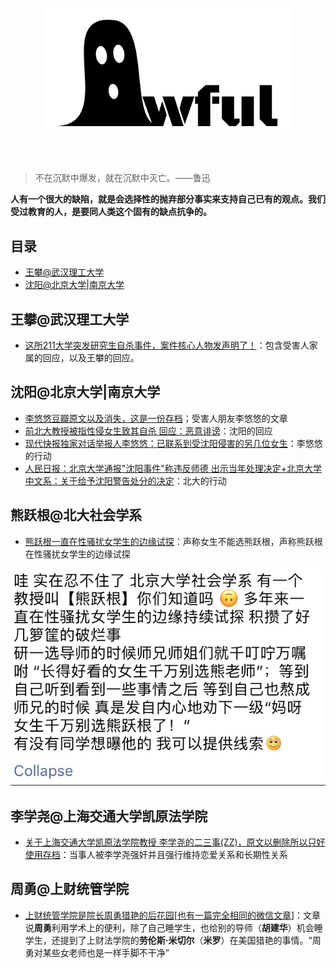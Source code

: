 
<h1 align="center">
	<img width="400" src="https://raw.githubusercontent.com/nullforces/awful/master/awful.jpg" alt="Awesome">
	<br>
	<br>
</h1>

> 不在沉默中爆发，就在沉默中灭亡。——鲁迅

**人有一个很大的缺陷，就是会选择性的抛弃部分事实来支持自己已有的观点。我们受过教育的人，是要同人类这个固有的缺点抗争的。**

## 目录

- [王攀@武汉理工大学](#wangpan-whut)
- [沈阳@北京大学|南京大学](#shenyang-pku-nju)



## 王攀@武汉理工大学


- [这所211大学突发研究生自杀事件，案件核心人物发声明了！](http://china.huanqiu.com/article/2018-03/11736816.html)：包含受害人家属的回应，以及王攀的回应。


## 沈阳@北京大学|南京大学

- [李悠悠豆瓣原文以及消失，这是一份存档](http://user.guancha.cn/main/content?id=11298&s=fwzxfbbt&page=0)；受害人朋友李悠悠的文章
- [前北大教授被指性侵女生致其自杀 回应：恶意诽谤](http://www.bjnews.com.cn/news/2018/04/05/482133.html)：沈阳的回应
- [现代快报独家对话举报人李悠悠：已联系到受沈阳侵害的另几位女生](http://app.myzaker.com/news/article.php?pk=5ac8976b1bc8e0407f0001d4&dt_platform=douban_broadcast&dt_ref=02b380e3f459aa448e530105625086e91195684e56f41f43b05736aa2fdb8736&dt_dapp=1&dt_dapp=1)：李悠悠的行动
- [人民日报：北京大学通报"沈阳事件"称违反师德 出示当年处理决定+北京大学中文系：关于给予沈阳警告处分的决定](https://www.douban.com/note/664680018/)：北大的行动

## 熊跃根@北大社会学系

- [熊跃根一直在性骚扰女学生的边缘试探](https://www.douban.com/people/57519876/status/2140400653/)：声称女生不能选熊跃根，声称熊跃根在性骚扰女学生的边缘试探

![](assets/xiong-yuegen.jpg)

## 李学尧@上海交通大学凯原法学院

- [关于上海交通大学凯原法学院教授 李学尧的二三事(ZZ)，原文以删除所以只好使用存档](https://kantie.org/topics/mitbbs/31091893)：当事人被李学尧强奸并且强行维持恋爱关系和长期性关系

## 周勇@上财统管学院

- [上财统管学院是院长周勇猎艳的后花园](http://blog.sina.com.cn/s/blog_17fe3acb20102xg97.html)[[也有一篇完全相同的微信文章](https://mp.weixin.qq.com/s?__biz=MzI1MzQyNjExNg==&mid=2247484179&idx=1&sn=c86dd7e00324a8de229b02d834d6e05a&chksm=e9d5e3b8dea26aae138d004c5c362346216ce8bfd7c942d952effad8a1881daaca16e4c941aa&mpshare=1&scene=1&srcid=0407oxjoDLZ9IyDyF3EUK6Sq&pass_ticket=8agX8P%2BV7OoMzMT37vKkICEdKSXlOkzQzgm8YdwpktOOc%2BHEm8xOF%2FtOvvs6SpiM&dt_platform=douban_broadcast&dt_dapp=1#rd)]：文章说**周勇**利用学术上的便利，除了自己睡学生，也给别的导师（**胡建华**）机会睡学生，还提到了上财法学院的**劳伦斯·米切尔**（**米罗**）在美国猎艳的事情。“周勇对某些女老师也是一样手脚不干净”





